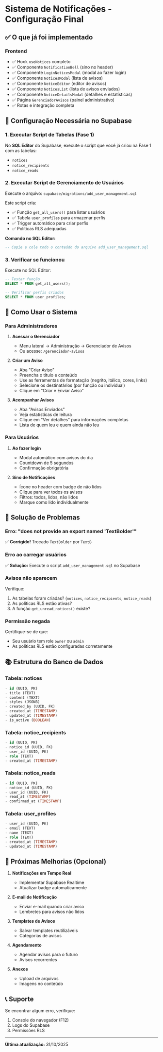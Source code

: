 # Sistema de Notificações - Configuração Final

## ✅ O que já foi implementado

### Frontend

- ✅ Hook `useNotices` completo
- ✅ Componente `NotificationBell` (sino no header)
- ✅ Componente `LoginNoticesModal` (modal ao fazer login)
- ✅ Componente `NoticesModal` (lista de avisos)
- ✅ Componente `NoticeEditor` (editor de avisos)
- ✅ Componente `NoticesList` (lista de avisos enviados)
- ✅ Componente `NoticeDetailsModal` (detalhes e estatísticas)
- ✅ Página `GerenciadorAvisos` (painel administrativo)
- ✅ Rotas e integração completa

## 🔧 Configuração Necessária no Supabase

### 1. Executar Script de Tabelas (Fase 1)

No **SQL Editor** do Supabase, execute o script que você já criou na Fase 1 com as tabelas:

- `notices`
- `notice_recipients`
- `notice_reads`

### 2. Executar Script de Gerenciamento de Usuários

Execute o arquivo: `supabase/migrations/add_user_management.sql`

Este script cria:

- ✅ Função `get_all_users()` para listar usuários
- ✅ Tabela `user_profiles` para armazenar perfis
- ✅ Trigger automático para criar perfis
- ✅ Políticas RLS adequadas

**Comando no SQL Editor:**

```sql
-- Copie e cole todo o conteúdo do arquivo add_user_management.sql
```

### 3. Verificar se funcionou

Execute no SQL Editor:

```sql
-- Testar função
SELECT * FROM get_all_users();

-- Verificar perfis criados
SELECT * FROM user_profiles;
```

## 🎯 Como Usar o Sistema

### Para Administradores

1. **Acessar o Gerenciador**

   - Menu lateral → Administração → Gerenciador de Avisos
   - Ou acesse: `/gerenciador-avisos`

2. **Criar um Aviso**

   - Aba "Criar Aviso"
   - Preencha o título e conteúdo
   - Use as ferramentas de formatação (negrito, itálico, cores, links)
   - Selecione os destinatários (por função ou individual)
   - Clique em "Criar e Enviar Aviso"

3. **Acompanhar Avisos**
   - Aba "Avisos Enviados"
   - Veja estatísticas de leitura
   - Clique em "Ver detalhes" para informações completas
   - Lista de quem leu e quem ainda não leu

### Para Usuários

1. **Ao fazer login**

   - Modal automático com avisos do dia
   - Countdown de 5 segundos
   - Confirmação obrigatória

2. **Sino de Notificações**
   - Ícone no header com badge de não lidos
   - Clique para ver todos os avisos
   - Filtros: todos, lidos, não lidos
   - Marque como lido individualmente

## 🐛 Solução de Problemas

### Erro: "does not provide an export named 'TextBolder'"

✅ **Corrigido!** Trocado `TextBolder` por `TextB`

### Erro ao carregar usuários

✅ **Solução:** Execute o script `add_user_management.sql` no Supabase

### Avisos não aparecem

Verifique:

1. As tabelas foram criadas? (`notices`, `notice_recipients`, `notice_reads`)
2. As políticas RLS estão ativas?
3. A função `get_unread_notices()` existe?

### Permissão negada

Certifique-se de que:

- Seu usuário tem role `owner` ou `admin`
- As políticas RLS estão configuradas corretamente

## 📚 Estrutura do Banco de Dados

### Tabela: notices

```sql
- id (UUID, PK)
- title (TEXT)
- content (TEXT)
- styles (JSONB)
- created_by (UUID, FK)
- created_at (TIMESTAMP)
- updated_at (TIMESTAMP)
- is_active (BOOLEAN)
```

### Tabela: notice_recipients

```sql
- id (UUID, PK)
- notice_id (UUID, FK)
- user_id (UUID, FK)
- role (TEXT)
- created_at (TIMESTAMP)
```

### Tabela: notice_reads

```sql
- id (UUID, PK)
- notice_id (UUID, FK)
- user_id (UUID, FK)
- read_at (TIMESTAMP)
- confirmed_at (TIMESTAMP)
```

### Tabela: user_profiles

```sql
- user_id (UUID, PK)
- email (TEXT)
- name (TEXT)
- role (TEXT)
- created_at (TIMESTAMP)
- updated_at (TIMESTAMP)
```

## 🚀 Próximas Melhorias (Opcional)

1. **Notificações em Tempo Real**

   - Implementar Supabase Realtime
   - Atualizar badge automaticamente

2. **E-mail de Notificação**

   - Enviar e-mail quando criar aviso
   - Lembretes para avisos não lidos

3. **Templates de Avisos**

   - Salvar templates reutilizáveis
   - Categorias de avisos

4. **Agendamento**

   - Agendar avisos para o futuro
   - Avisos recorrentes

5. **Anexos**
   - Upload de arquivos
   - Imagens no conteúdo

## 📞 Suporte

Se encontrar algum erro, verifique:

1. Console do navegador (F12)
2. Logs do Supabase
3. Permissões RLS

---

**Última atualização:** 31/10/2025
